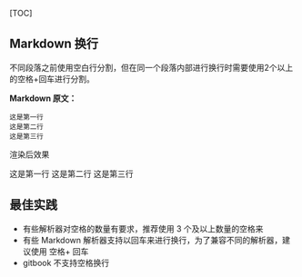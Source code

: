 [TOC]

## Markdown 换行

不同段落之前使用空白行分割，但在同一个段落内部进行换行时需要使用2个以上的空格+回车进行分割。

**Markdown 原文：**

```auto
这是第一行     
这是第二行     
这是第三行     
```

渲染后效果

这是第一行 这是第二行 这是第三行

## 最佳实践

+   有些解析器对空格的数量有要求，推荐使用 3 个及以上数量的空格来
+   有些 Markdown 解析器支持以回车来进行换行，为了兼容不同的解析器，建议使用 空格+ 回车
+   gitbook 不支持空格换行
